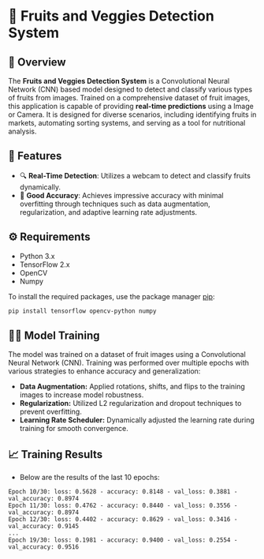 # 🍏 Fruits and Veggies Detection System

## 📜 Overview

The **Fruits and Veggies Detection System** is a Convolutional Neural Network (CNN) based model designed to detect and classify various types of fruits from images. Trained on a comprehensive dataset of fruit images, this application is capable of providing **real-time predictions** using a Image or Camera. It is designed for diverse scenarios, including identifying fruits in markets, automating sorting systems, and serving as a tool for nutritional analysis.

## 🌟 Features

- 🔍 **Real-Time Detection**: Utilizes a webcam to detect and classify fruits dynamically.
- 🎯 **Good Accuracy**: Achieves impressive accuracy with minimal overfitting through techniques such as data augmentation, regularization, and adaptive learning rate adjustments.

## ⚙️ Requirements

- Python 3.x
- TensorFlow 2.x
- OpenCV
- Numpy

To install the required packages, use the package manager [pip](https://pip.pypa.io/en/stable/):

```bash
pip install tensorflow opencv-python numpy
```

## 🏋️‍♂️ Model Training
The model was trained on a dataset of fruit images using a Convolutional Neural Network (CNN). Training was performed over multiple epochs with various strategies to enhance accuracy and generalization:

- **Data Augmentation:** Applied rotations, shifts, and flips to the training images to increase model robustness.
- **Regularization:** Utilized L2 regularization and dropout techniques to prevent overfitting.
- **Learning Rate Scheduler:** Dynamically adjusted the learning rate during training for smooth convergence.

## 📈 Training Results
- Below are the results of the last 10 epochs:
```
Epoch 10/30: loss: 0.5628 - accuracy: 0.8148 - val_loss: 0.3881 - val_accuracy: 0.8974
Epoch 11/30: loss: 0.4762 - accuracy: 0.8440 - val_loss: 0.3556 - val_accuracy: 0.8974
Epoch 12/30: loss: 0.4402 - accuracy: 0.8629 - val_loss: 0.3416 - val_accuracy: 0.9145
...
Epoch 19/30: loss: 0.1981 - accuracy: 0.9400 - val_loss: 0.2554 - val_accuracy: 0.9516
```
